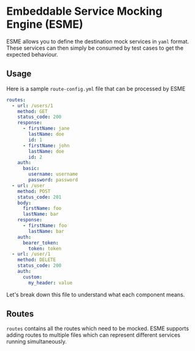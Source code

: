 # Embeddable Service Mocking Engine (ESME)
ESME allows you to define the destination mock services in `yaml` format. These 
services can then simply be consumed by test cases to get the expected behaviour. 
## Usage
Here is a sample `route-config.yml` file that can be processed by ESME
```yaml
routes:
  - url: /users/1
    method: GET
    status_code: 200
    response:
      - firstName: jane
        lastName: doe
        id: 1
      - firstName: john
        lastName: doe
        id: 2
    auth:
      basic:
        username: username
        password: password
  - url: /user
    method: POST
    status_code: 201
    body:
      firstName: foo
      lastName: bar
    response:
      - firstName: foo
        lastName: bar
    auth:
      bearer_token:
        token: token
  - url: /user/1
    method: DELETE
    status_code: 200
    auth:
      custom:
        my_header: value
```
Let's break down this file to understand what each component means.
## Routes
`routes` contains all the routes which need to be mocked. ESME supports adding 
routes to multiple files which can represent different services running 
simultaneously.